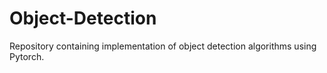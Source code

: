 # Object-Detection
Repository containing implementation of object detection algorithms using Pytorch.
